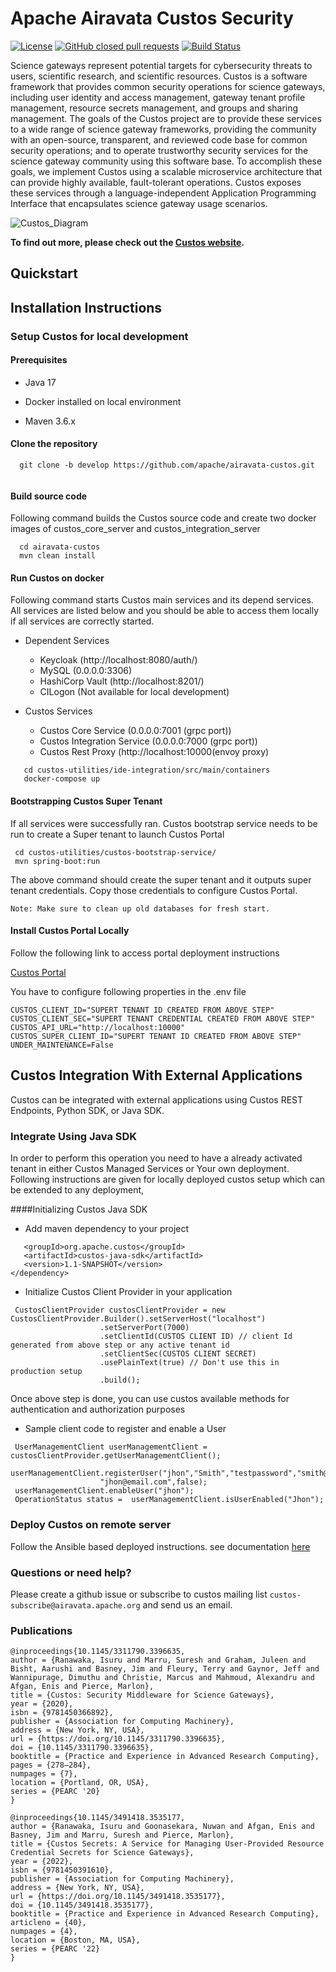 <!--
    Licensed to the Apache Software Foundation (ASF) under one
    or more contributor license agreements.  See the NOTICE file
    distributed with this work for additional information
    regarding copyright ownership.  The ASF licenses this file
    to you under the Apache License, Version 2.0 (the
    "License"); you may not use this file except in compliance
    with the License.  You may obtain a copy of the License at

      http://www.apache.org/licenses/LICENSE-2.0

    Unless required by applicable law or agreed to in writing,
    software distributed under the License is distributed on an
    "AS IS" BASIS, WITHOUT WARRANTIES OR CONDITIONS OF ANY
    KIND, either express or implied.  See the License for the
    specific language governing permissions and limitations
    under the License.
-->

# Apache Airavata Custos Security

[![License](http://img.shields.io/badge/license-Apache--2-blue.svg?style=flat)](https://apache.org/licenses/LICENSE-2.0)
[![GitHub closed pull requests](https://img.shields.io/github/issues-pr-closed/apache/airavata-custos)](https://github.com/apache/airavata-custos/pulls?q=is%3Apr+is%3Aclosed)
[![Build Status](https://travis-ci.org/apache/airavata-custos.png?branch=develop)](https://travis-ci.org/github/apache/airavata-custos)

Science gateways represent potential targets for cybersecurity threats to users, scientific research, and scientific resources. Custos is a software framework that provides common security operations for science gateways, including user identity and access management, gateway tenant profile management, resource secrets management, and groups and sharing management. The goals of the Custos project are to provide these services to a wide range of science gateway frameworks, providing the community with an open-source, transparent, and reviewed code base for common security operations; and to operate trustworthy security services for the science gateway community using this software base. To accomplish these goals, we implement Custos using a scalable microservice architecture that can provide highly available, fault-tolerant operations. Custos exposes these services through a language-independent Application Programming Interface that encapsulates science gateway usage scenarios.


![Custos_Diagram](Custos_Diagram.png)

**To find out more, please check out the [Custos website](https://airavata.apache.org/custos/).**

## Quickstart

## Installation Instructions

### Setup Custos for local development

#### Prerequisites

* Java 17

* Docker installed on local environment 

* Maven 3.6.x

#### Clone the repository
  ```
    git clone -b develop https://github.com/apache/airavata-custos.git
    
  ```

#### Build source code
  
  Following  command builds the Custos source code and create two docker images of custos_core_server and custos_integration_server
  
  ```
    cd airavata-custos
    mvn clean install
  ```
  
#### Run Custos on docker
  
Following command starts Custos main services and its depend services. All services are listed below and you should be able to
access them locally if all services are correctly started.

  - Dependent Services
    * Keycloak (http://localhost:8080/auth/)
    * MySQL (0.0.0.0:3306)
    * HashiCorp Vault (http://localhost:8201/)
    * CILogon (Not available for local development)
    
  - Custos Services
    * Custos Core Service (0.0.0.0:7001 (grpc port))
    * Custos Integration Service (0.0.0.0:7000 (grpc port))
    * Custos Rest Proxy (http://localhost:10000(envoy proxy)
    
  ```
     cd custos-utilities/ide-integration/src/main/containers
     docker-compose up
  ```

#### Bootstrapping Custos  Super Tenant
  
If all services were successfully ran. Custos bootstrap service needs to be run to create a  Super tenant to launch Custos Portal
   ```
    cd custos-utilities/custos-bootstrap-service/
    mvn spring-boot:run
   ```
The above command should create the super tenant and it outputs super tenant credentials. Copy those credentials to configure
Custos Portal.

```
Note: Make sure to clean up old databases for fresh start.
```

#### Install Custos Portal Locally

Follow the following link to access portal deployment instructions

[Custos Portal](https://github.com/apache/airavata-custos-portal/blob/master/README.md)

You have to configure following properties in the .env file

```
CUSTOS_CLIENT_ID="SUPERT TENANT ID CREATED FROM ABOVE STEP"
CUSTOS_CLIENT_SEC="SUPERT TENANT CREDENTIAL CREATED FROM ABOVE STEP"
CUSTOS_API_URL="http://localhost:10000"
CUSTOS_SUPER_CLIENT_ID="SUPERT TENANT ID CREATED FROM ABOVE STEP"
UNDER_MAINTENANCE=False
```

## Custos Integration With External Applications
Custos can be integrated with external applications using Custos REST Endpoints, Python SDK, or Java SDK.

### Integrate Using Java SDK
In order to perform this operation you need to have a already activated tenant in either Custos Managed Services or Your own deployment.
Following instructions are given for locally deployed custos setup which can be extended to any deployment,

####Initializing Custos Java SDK

* Add maven dependency to your project
```<dependency>
   <groupId>org.apache.custos</groupId>
   <artifactId>custos-java-sdk</artifactId>
   <version>1.1-SNAPSHOT</version>
</dependency>
```

* Initialize Custos Client Provider in your application
```
 CustosClientProvider custosClientProvider = new CustosClientProvider.Builder().setServerHost("localhost")
                    .setServerPort(7000)
                    .setClientId(CUSTOS CLIENT ID) // client Id generated from above step or any active tenant id
                    .setClientSec(CUSTOS CLIENT SECRET)  
                    .usePlainText(true) // Don't use this in production setup
                    .build();
```
Once above step is done, you can use custos available methods for  authentication and authorization purposes
* Sample client code to register and enable a User

```
 UserManagementClient userManagementClient =  custosClientProvider.getUserManagementClient();
 userManagementClient.registerUser("jhon","Smith","testpassword","smith@1",
                    "jhon@email.com",false);
 userManagementClient.enableUser("jhon");
 OperationStatus status =  userManagementClient.isUserEnabled("Jhon");
```
##### 
### Deploy Custos on remote server

Follow the Ansible based deployed instructions. see documentation [here](ansible/README.md)


### Questions or need help?
Please create a github issue or subscribe to custos mailing list ```custos-subscribe@airavata.apache.org``` and send us an email.

### Publications

```
@inproceedings{10.1145/3311790.3396635,
author = {Ranawaka, Isuru and Marru, Suresh and Graham, Juleen and Bisht, Aarushi and Basney, Jim and Fleury, Terry and Gaynor, Jeff and Wannipurage, Dimuthu and Christie, Marcus and Mahmoud, Alexandru and Afgan, Enis and Pierce, Marlon},
title = {Custos: Security Middleware for Science Gateways},
year = {2020},
isbn = {9781450366892},
publisher = {Association for Computing Machinery},
address = {New York, NY, USA},
url = {https://doi.org/10.1145/3311790.3396635},
doi = {10.1145/3311790.3396635},
booktitle = {Practice and Experience in Advanced Research Computing},
pages = {278–284},
numpages = {7},
location = {Portland, OR, USA},
series = {PEARC '20}
}
```

```
@inproceedings{10.1145/3491418.3535177,
author = {Ranawaka, Isuru and Goonasekara, Nuwan and Afgan, Enis and Basney, Jim and Marru, Suresh and Pierce, Marlon},
title = {Custos Secrets: A Service for Managing User-Provided Resource Credential Secrets for Science Gateways},
year = {2022},
isbn = {9781450391610},
publisher = {Association for Computing Machinery},
address = {New York, NY, USA},
url = {https://doi.org/10.1145/3491418.3535177},
doi = {10.1145/3491418.3535177},
booktitle = {Practice and Experience in Advanced Research Computing},
articleno = {40},
numpages = {4},
location = {Boston, MA, USA},
series = {PEARC '22}
}
```

